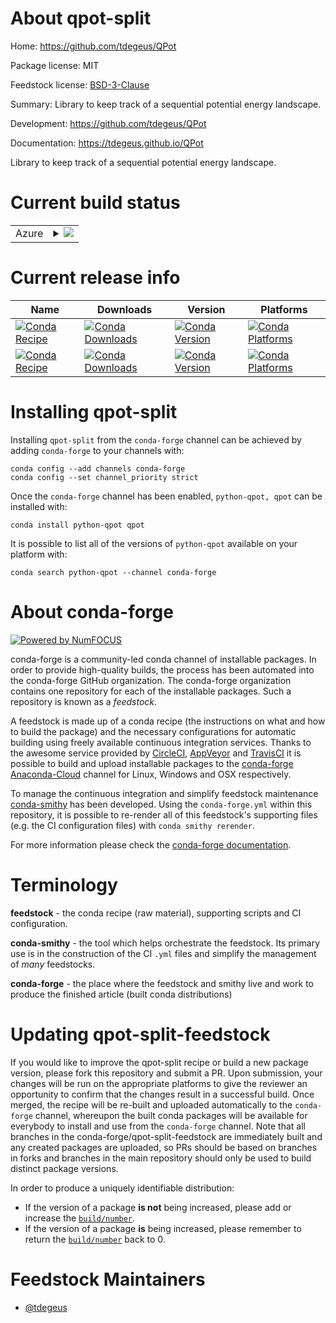 About qpot-split
================

Home: https://github.com/tdegeus/QPot

Package license: MIT

Feedstock license: [BSD-3-Clause](https://github.com/conda-forge/qpot-feedstock/blob/master/LICENSE.txt)

Summary: Library to keep track of a sequential potential energy landscape.

Development: https://github.com/tdegeus/QPot

Documentation: https://tdegeus.github.io/QPot

Library to keep track of a sequential potential energy landscape.

Current build status
====================


<table>
    
  <tr>
    <td>Azure</td>
    <td>
      <details>
        <summary>
          <a href="https://dev.azure.com/conda-forge/feedstock-builds/_build/latest?definitionId=10686&branchName=master">
            <img src="https://dev.azure.com/conda-forge/feedstock-builds/_apis/build/status/qpot-feedstock?branchName=master">
          </a>
        </summary>
        <table>
          <thead><tr><th>Variant</th><th>Status</th></tr></thead>
          <tbody><tr>
              <td>linux_64_python3.6.____cpython</td>
              <td>
                <a href="https://dev.azure.com/conda-forge/feedstock-builds/_build/latest?definitionId=10686&branchName=master">
                  <img src="https://dev.azure.com/conda-forge/feedstock-builds/_apis/build/status/qpot-feedstock?branchName=master&jobName=linux&configuration=linux_64_python3.6.____cpython" alt="variant">
                </a>
              </td>
            </tr><tr>
              <td>linux_64_python3.7.____cpython</td>
              <td>
                <a href="https://dev.azure.com/conda-forge/feedstock-builds/_build/latest?definitionId=10686&branchName=master">
                  <img src="https://dev.azure.com/conda-forge/feedstock-builds/_apis/build/status/qpot-feedstock?branchName=master&jobName=linux&configuration=linux_64_python3.7.____cpython" alt="variant">
                </a>
              </td>
            </tr><tr>
              <td>linux_64_python3.8.____cpython</td>
              <td>
                <a href="https://dev.azure.com/conda-forge/feedstock-builds/_build/latest?definitionId=10686&branchName=master">
                  <img src="https://dev.azure.com/conda-forge/feedstock-builds/_apis/build/status/qpot-feedstock?branchName=master&jobName=linux&configuration=linux_64_python3.8.____cpython" alt="variant">
                </a>
              </td>
            </tr><tr>
              <td>osx_64_python3.6.____cpython</td>
              <td>
                <a href="https://dev.azure.com/conda-forge/feedstock-builds/_build/latest?definitionId=10686&branchName=master">
                  <img src="https://dev.azure.com/conda-forge/feedstock-builds/_apis/build/status/qpot-feedstock?branchName=master&jobName=osx&configuration=osx_64_python3.6.____cpython" alt="variant">
                </a>
              </td>
            </tr><tr>
              <td>osx_64_python3.7.____cpython</td>
              <td>
                <a href="https://dev.azure.com/conda-forge/feedstock-builds/_build/latest?definitionId=10686&branchName=master">
                  <img src="https://dev.azure.com/conda-forge/feedstock-builds/_apis/build/status/qpot-feedstock?branchName=master&jobName=osx&configuration=osx_64_python3.7.____cpython" alt="variant">
                </a>
              </td>
            </tr><tr>
              <td>osx_64_python3.8.____cpython</td>
              <td>
                <a href="https://dev.azure.com/conda-forge/feedstock-builds/_build/latest?definitionId=10686&branchName=master">
                  <img src="https://dev.azure.com/conda-forge/feedstock-builds/_apis/build/status/qpot-feedstock?branchName=master&jobName=osx&configuration=osx_64_python3.8.____cpython" alt="variant">
                </a>
              </td>
            </tr><tr>
              <td>win_64_python3.6.____cpython</td>
              <td>
                <a href="https://dev.azure.com/conda-forge/feedstock-builds/_build/latest?definitionId=10686&branchName=master">
                  <img src="https://dev.azure.com/conda-forge/feedstock-builds/_apis/build/status/qpot-feedstock?branchName=master&jobName=win&configuration=win_64_python3.6.____cpython" alt="variant">
                </a>
              </td>
            </tr><tr>
              <td>win_64_python3.7.____cpython</td>
              <td>
                <a href="https://dev.azure.com/conda-forge/feedstock-builds/_build/latest?definitionId=10686&branchName=master">
                  <img src="https://dev.azure.com/conda-forge/feedstock-builds/_apis/build/status/qpot-feedstock?branchName=master&jobName=win&configuration=win_64_python3.7.____cpython" alt="variant">
                </a>
              </td>
            </tr><tr>
              <td>win_64_python3.8.____cpython</td>
              <td>
                <a href="https://dev.azure.com/conda-forge/feedstock-builds/_build/latest?definitionId=10686&branchName=master">
                  <img src="https://dev.azure.com/conda-forge/feedstock-builds/_apis/build/status/qpot-feedstock?branchName=master&jobName=win&configuration=win_64_python3.8.____cpython" alt="variant">
                </a>
              </td>
            </tr>
          </tbody>
        </table>
      </details>
    </td>
  </tr>
</table>

Current release info
====================

| Name | Downloads | Version | Platforms |
| --- | --- | --- | --- |
| [![Conda Recipe](https://img.shields.io/badge/recipe-python--qpot-green.svg)](https://anaconda.org/conda-forge/python-qpot) | [![Conda Downloads](https://img.shields.io/conda/dn/conda-forge/python-qpot.svg)](https://anaconda.org/conda-forge/python-qpot) | [![Conda Version](https://img.shields.io/conda/vn/conda-forge/python-qpot.svg)](https://anaconda.org/conda-forge/python-qpot) | [![Conda Platforms](https://img.shields.io/conda/pn/conda-forge/python-qpot.svg)](https://anaconda.org/conda-forge/python-qpot) |
| [![Conda Recipe](https://img.shields.io/badge/recipe-qpot-green.svg)](https://anaconda.org/conda-forge/qpot) | [![Conda Downloads](https://img.shields.io/conda/dn/conda-forge/qpot.svg)](https://anaconda.org/conda-forge/qpot) | [![Conda Version](https://img.shields.io/conda/vn/conda-forge/qpot.svg)](https://anaconda.org/conda-forge/qpot) | [![Conda Platforms](https://img.shields.io/conda/pn/conda-forge/qpot.svg)](https://anaconda.org/conda-forge/qpot) |

Installing qpot-split
=====================

Installing `qpot-split` from the `conda-forge` channel can be achieved by adding `conda-forge` to your channels with:

```
conda config --add channels conda-forge
conda config --set channel_priority strict
```

Once the `conda-forge` channel has been enabled, `python-qpot, qpot` can be installed with:

```
conda install python-qpot qpot
```

It is possible to list all of the versions of `python-qpot` available on your platform with:

```
conda search python-qpot --channel conda-forge
```


About conda-forge
=================

[![Powered by NumFOCUS](https://img.shields.io/badge/powered%20by-NumFOCUS-orange.svg?style=flat&colorA=E1523D&colorB=007D8A)](http://numfocus.org)

conda-forge is a community-led conda channel of installable packages.
In order to provide high-quality builds, the process has been automated into the
conda-forge GitHub organization. The conda-forge organization contains one repository
for each of the installable packages. Such a repository is known as a *feedstock*.

A feedstock is made up of a conda recipe (the instructions on what and how to build
the package) and the necessary configurations for automatic building using freely
available continuous integration services. Thanks to the awesome service provided by
[CircleCI](https://circleci.com/), [AppVeyor](https://www.appveyor.com/)
and [TravisCI](https://travis-ci.com/) it is possible to build and upload installable
packages to the [conda-forge](https://anaconda.org/conda-forge)
[Anaconda-Cloud](https://anaconda.org/) channel for Linux, Windows and OSX respectively.

To manage the continuous integration and simplify feedstock maintenance
[conda-smithy](https://github.com/conda-forge/conda-smithy) has been developed.
Using the ``conda-forge.yml`` within this repository, it is possible to re-render all of
this feedstock's supporting files (e.g. the CI configuration files) with ``conda smithy rerender``.

For more information please check the [conda-forge documentation](https://conda-forge.org/docs/).

Terminology
===========

**feedstock** - the conda recipe (raw material), supporting scripts and CI configuration.

**conda-smithy** - the tool which helps orchestrate the feedstock.
                   Its primary use is in the construction of the CI ``.yml`` files
                   and simplify the management of *many* feedstocks.

**conda-forge** - the place where the feedstock and smithy live and work to
                  produce the finished article (built conda distributions)


Updating qpot-split-feedstock
=============================

If you would like to improve the qpot-split recipe or build a new
package version, please fork this repository and submit a PR. Upon submission,
your changes will be run on the appropriate platforms to give the reviewer an
opportunity to confirm that the changes result in a successful build. Once
merged, the recipe will be re-built and uploaded automatically to the
`conda-forge` channel, whereupon the built conda packages will be available for
everybody to install and use from the `conda-forge` channel.
Note that all branches in the conda-forge/qpot-split-feedstock are
immediately built and any created packages are uploaded, so PRs should be based
on branches in forks and branches in the main repository should only be used to
build distinct package versions.

In order to produce a uniquely identifiable distribution:
 * If the version of a package **is not** being increased, please add or increase
   the [``build/number``](https://docs.conda.io/projects/conda-build/en/latest/resources/define-metadata.html#build-number-and-string).
 * If the version of a package **is** being increased, please remember to return
   the [``build/number``](https://docs.conda.io/projects/conda-build/en/latest/resources/define-metadata.html#build-number-and-string)
   back to 0.

Feedstock Maintainers
=====================

* [@tdegeus](https://github.com/tdegeus/)

